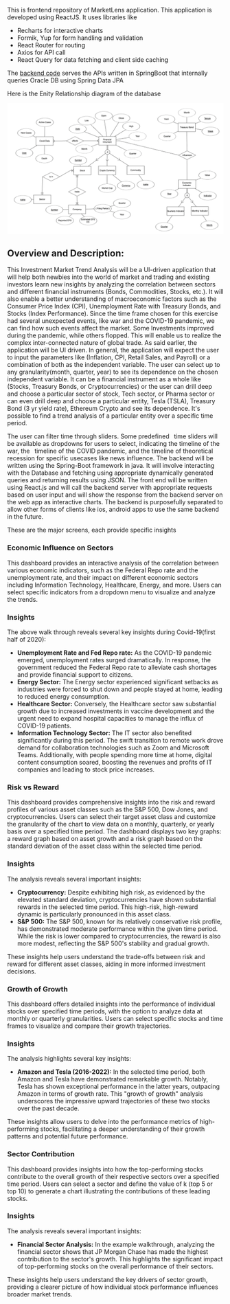 This is frontend repository of MarketLens application. This application is developed using ReactJS. It uses libraries like

- Recharts for interactive charts
- Formik, Yup for form handling and validation
- React Router for routing
- Axios for API call
- React Query for data fetching and client side caching

The [backend code](https://github.com/saipavankalyan/MarketLens-Service) serves the APIs written in SpringBoot that internally queries Oracle DB using Spring Data JPA

Here is the Enity Relationship diagram of the database

![ER Diagram](ER_diagram.png 'ER Diagram')

## Overview and Description:

This Investment Market Trend Analysis will be a UI-driven application that will help both newbies into the world of market and trading and existing investors learn new insights by analyzing the correlation between sectors and different financial instruments (Bonds, Commodities, Stocks, etc.). It will also enable a better understanding of macroeconomic factors such as the Consumer Price Index (CPI), Unemployment Rate with Treasury Bonds, and Stocks (Index Performance). Since the time frame chosen for this exercise had several unexpected events, like war and the COVID-19 pandemic, we can find how such events affect the market. Some Investments improved during the pandemic, while others flopped. This will enable us to realize the complex inter-connected nature of global trade. As said earlier, the application will be UI driven. In general, the application will expect the user to input the parameters like (Inflation, CPI, Retail Sales, and Payroll) or a combination of both as the independent variable. The user can select up to any granularity(month, quarter, year) to see its dependence on the chosen independent variable. It can be a financial instrument as a whole like (Stocks, Treasury Bonds, or Cryptocurrencies) or the user can drill deep and choose a particular sector of stock, Tech sector, or Pharma sector or can even drill deep and choose a particular entity, Tesla (TSLA), Treasury Bond (3 yr yield rate), Ethereum Crypto and see its dependence. It's possible to find a trend analysis of a particular entity over a specific time period.

The user can filter time through sliders. Some predefined  time sliders will be available as dropdowns for users to select, indicating the timeline of the war, the  timeline of the COVID pandemic, and the timeline of theoretical recession for specific usecases like news influence. The backend will be written using the Spring-Boot framework in java. It will involve interacting with the Database and fetching using appropriate dynamically generated queries and returning results using JSON. The front end will be written using React.js and will call the backend server with appropriate requests based on user input and will show the response from the backend server on the web app as interactive charts. The backend is purposefully separated to allow other forms of clients like ios, android apps to use the same backend in the future.

These are the major screens, each provide specific insights

### Economic Influence on Sectors

This dashboard provides an interactive analysis of the correlation between various economic indicators, such as the Federal Repo rate and the unemployment rate, and their impact on different economic sectors including Information Technology, Healthcare, Energy, and more. Users can select specific indicators from a dropdown menu to visualize and analyze the trends.

### Insights

The above walk through reveals several key insights during Covid-19(first half of 2020):

- **Unemployment Rate and Fed Repo rate:** As the COVID-19 pandemic emerged, unemployment rates surged dramatically. In response, the government reduced the Federal Repo rate to alleviate cash shortages and provide financial support to citizens.
- **Energy Sector:** The Energy sector experienced significant setbacks as industries were forced to shut down and people stayed at home, leading to reduced energy consumption.
- **Healthcare Sector:** Conversely, the Healthcare sector saw substantial growth due to increased investments in vaccine development and the urgent need to expand hospital capacities to manage the influx of COVID-19 patients.
- **Information Technology Sector:** The IT sector also benefited significantly during this period. The swift transition to remote work drove demand for collaboration technologies such as Zoom and Microsoft Teams. Additionally, with people spending more time at home, digital content consumption soared, boosting the revenues and profits of IT companies and leading to stock price increases.

### Risk vs Reward

This dashboard provides comprehensive insights into the risk and reward profiles of various asset classes such as the S&P 500, Dow Jones, and cryptocurrencies. Users can select their target asset class and customize the granularity of the chart to view data on a monthly, quarterly, or yearly basis over a specified time period. The dashboard displays two key graphs: a reward graph based on asset growth and a risk graph based on the standard deviation of the asset class within the selected time period.

### Insights

The analysis reveals several important insights:

- **Cryptocurrency:** Despite exhibiting high risk, as evidenced by the elevated standard deviation, cryptocurrencies have shown substantial rewards in the selected time period. This high-risk, high-reward dynamic is particularly pronounced in this asset class.
- **S&P 500:** The S&P 500, known for its relatively conservative risk profile, has demonstrated moderate performance within the given time period. While the risk is lower compared to cryptocurrencies, the reward is also more modest, reflecting the S&P 500's stability and gradual growth.

These insights help users understand the trade-offs between risk and reward for different asset classes, aiding in more informed investment decisions.

### Growth of Growth

This dashboard offers detailed insights into the performance of individual stocks over specified time periods, with the option to analyze data at monthly or quarterly granularities. Users can select specific stocks and time frames to visualize and compare their growth trajectories.

### Insights

The analysis highlights several key insights:

- **Amazon and Tesla (2016-2022):** In the selected time period, both Amazon and Tesla have demonstrated remarkable growth. Notably, Tesla has shown exceptional performance in the latter years, outpacing Amazon in terms of growth rate. This "growth of growth" analysis underscores the impressive upward trajectories of these two stocks over the past decade.

These insights allow users to delve into the performance metrics of high-performing stocks, facilitating a deeper understanding of their growth patterns and potential future performance.

### Sector Contribution

This dashboard provides insights into how the top-performing stocks contribute to the overall growth of their respective sectors over a specified time period. Users can select a sector and define the value of k (top 5 or top 10) to generate a chart illustrating the contributions of these leading stocks.

### Insights

The analysis reveals several important insights:

- **Financial Sector Analysis:** In the example walkthrough, analyzing the financial sector shows that JP Morgan Chase has made the highest contribution to the sector's growth. This highlights the significant impact of top-performing stocks on the overall performance of their sectors.

These insights help users understand the key drivers of sector growth, providing a clearer picture of how individual stock performance influences broader market trends.
